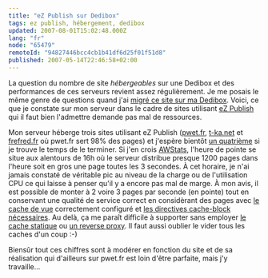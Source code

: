 ```yaml
---
title: "eZ Publish sur Dedibox"
tags: ez publish, hébergement, dedibox
updated: 2007-08-01T15:02:48.000Z
lang: "fr"
node: "65479"
remoteId: "94827446bcc4cb1b41df6d25f01f51d8"
published: 2007-05-14T22:46:58+02:00
---
```

 
La question du nombre de site *hébergeables* sur une Dedibox et des performances de ces serveurs revient assez régulièrement. Je me posais le même genre de questions quand j'ai [migré ce site sur ma Dedibox](/post/migration-sur-dedipwet). Voici, ce que je constate sur mon serveur dans le cadre de sites utilisant [eZ Publish](/tag/ez-publish) qui il faut bien l'admettre demande pas mal de ressources.

 
Mon serveur héberge trois sites utilisant eZ Publish ([pwet.fr](http://pwet.fr), [t-ka.net](http://t-ka.net) et [frefred.fr](http://www.frefred.fr) où pwet.fr sert 98% des pages) et j'espère bientôt [un quatrième](http://www.chic-planete.net) si je trouve le temps de le terminer. Si j'en crois [AWStats](/post/statistiques-web-avec-awstats-sous-ubuntu-en-mode-cgi), l'heure de pointe se situe aux alentours de 16h où le serveur distribue presque 1200 pages dans l'heure soit en gros une page toutes les 3 secondes. À cet horaire, je n'ai jamais constaté de véritable pic au niveau de la charge ou de l'utilisation CPU ce qui laisse à penser qu'il y a encore pas mal de marge. À mon avis, il est possible de monter à 2 voire 3 pages par seconde (en pointe) tout en conservant une qualité de service correct en considèrant des pages avec [le cache de vue](http://ez.no/community/articles/ez_publish_performance_optimization_part_3_of_3_practical_cache_and_template_solutions/caching_overview#eztoc1100360_3) correctement configuré et [les directives cache-block nécessaires](http://ez.no/community/articles/ez_publish_performance_optimization_part_3_of_3_practical_cache_and_template_solutions/cache_blocks_optimization). Au delà, ça me paraît difficile à supporter sans employer [le cache statique](http://ez.no/community/articles/ez_publish_performance_optimization_part_3_of_3_practical_cache_and_template_solutions/static_cache) ou [un reverse proxy](http://ez.no/community/articles/using_the_squid_reverse_proxy_to_improve_ez_publish_performance). Il faut aussi oublier le vider tous les caches d'un coup :-)

 
Biensûr tout ces chiffres sont à modérer en fonction du site et de sa réalisation qui d'ailleurs sur pwet.fr est loin d'être parfaite, mais j'y travaille...

